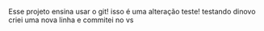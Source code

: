 Esse projeto ensina usar o git!
isso é uma alteração teste!
testando dinovo
criei uma nova linha e commitei no vs